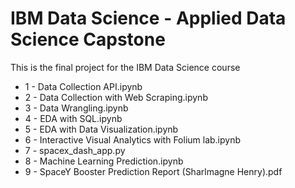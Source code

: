 # IBM Data Science - Applied Data Science Capstone

This is the final project for the IBM Data Science course

- 1 - Data Collection API.ipynb
- 2 - Data Collection with Web Scraping.ipynb
- 3 - Data Wrangling.ipynb
- 4 - EDA with SQL.ipynb
- 5 - EDA with Data Visualization.ipynb
- 6 - Interactive Visual Analytics with Folium lab.ipynb
- 7 - spacex_dash_app.py
- 8 - Machine Learning Prediction.ipynb
- 9 - SpaceY Booster Prediction Report (Sharlmagne Henry).pdf

